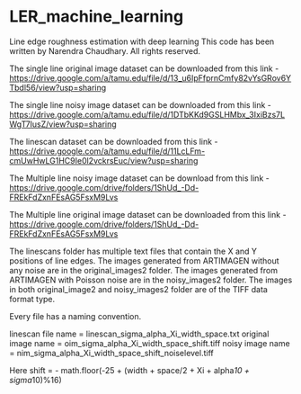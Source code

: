 # LER_machine_learning
Line edge roughness estimation with deep learning
This code has been written by Narendra Chaudhary.
All rights reserved.

The single line original image dataset can be downloaded from this link - https://drive.google.com/a/tamu.edu/file/d/13_u6IpFfprnCmfy82vYsGRov6YTbdl56/view?usp=sharing

The single line noisy image dataset can be downloaded from this link - 
https://drive.google.com/a/tamu.edu/file/d/1DTbKKd9GSLHMbx_3IxiBzs7LWgT7IusZ/view?usp=sharing

The linescan dataset can be downloaded from this link - 
https://drive.google.com/a/tamu.edu/file/d/11LcLFm-cmUwHwLG1HC9Ie0l2vckrsEuc/view?usp=sharing

The Multiple line noisy image dataset can be download from this link - 
https://drive.google.com/drive/folders/1ShUd_-Dd-FREkFdZxnFEsAG5FsxM9Lvs

The Multiple line original image dataset can be downloaded from this link -
https://drive.google.com/drive/folders/1ShUd_-Dd-FREkFdZxnFEsAG5FsxM9Lvs

The linescans folder has multiple text files that contain the X and Y positions of line edges.
The images generated from ARTIMAGEN without any noise are in the original_images2 folder. 
The images generated from ARTIMAGEN with Poisson noise are in the noisy_images2 folder. 
The images in both original_image2 and noisy_images2 folder are of the TIFF data format type. 

Every file has a naming convention. 

linescan file name = linescan_sigma_alpha_Xi_width_space.txt
original image name = oim_sigma_alpha_Xi_width_space_shift.tiff
noisy image name = nim_sigma_alpha_Xi_width_space_shift_noiselevel.tiff 

Here shift = - math.floor(-25 + (width + space/2 + Xi + alpha*10 + sigma*10)%16) 
